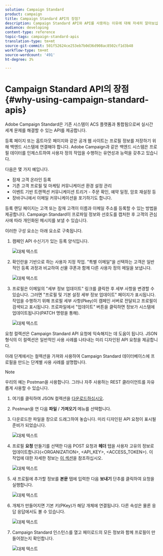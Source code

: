 ```yaml
---
solution: Campaign Standard
product: campaign
title: Campaign Standard API의 장점?
description: Campaign Standard API와 API를 사용하는 이유에 대해 자세히 알아보십시오.
audience: developing
content-type: reference
topic-tags: campaign-standard-apis
translation-type: tm+mt
source-git-commit: 501f52624ce253eb7b0d36d908ac8502cf1d3b48
workflow-type: tm+mt
source-wordcount: '491'
ht-degree: 3%

---
```



# Campaign Standard API의 장점 {#why-using-campaign-standard-apis}

Adobe Campaign Standard은 기존 시스템이 ACS 플랫폼과 통합됨으로써 실시간 세계 문제를 해결할 수 있는 API를 제공합니다.

등록 페이지 또는 옵트아웃 페이지와 같은 공개 웹 사이트는 프로필 정보를 저장하기 위해 백엔드 시스템에 연결해야 합니다. Adobe Campaign과 같은 백엔드 시스템은 프로필 데이터를 인제스트하여 사용자 정의 작업을 수행하는 유연성과 능력을 갖추고 있습니다.

다음은 몇 가지 예입니다.

* 잠재 고객 온라인 등록
* 기존 고객 프로필 및 마케팅 커뮤니케이션 환경 설정 관리
* 이벤트 기반 트랜잭션 커뮤니케이션 트리거 - 주문 확인, 예약 일정, 암호 재설정 등
* 장바구니에서 이메일 커뮤니케이션을 포기하기도 합니다.

등록 랜딩 페이지는 고객 또는 잠재 고객이 이름과 이메일 주소를 등록할 수 있는 방법을 제공합니다. Campaign Standard이 프로파일 정보와 선호도를 캡처한 후 고객의 관심사에 따라 개인화된 메시지를 보낼 수 있습니다.

이러한 구성 요소는 아래 요소로 구축됩니다.

1. 캠페인 API 수신기가 있는 등록 양식입니다.

   ![대체 텍스트](assets/apis_uc1.png)

1. 확인란을 기반으로 하는 사용자 지정 작업. &quot;특별 이메일&quot;을 선택하는 고객은 일반적인 등록 과정과 비교하여 선물 쿠폰과 함께 다른 사용자 정의 메일을 보냅니다.

   ![대체 텍스트](assets/apis_uc2.png)

1. 프로필은 이메일의 &quot;세부 정보 업데이트&quot; 링크를 클릭한 후 세부 사항을 변경할 수 있습니다. 그러면 &quot;프로필 및 기본 설정 세부 정보 업데이트&quot; 페이지가 표시됩니다. 작업을 수행하기 위해 프로필 세부 사항(Pkey)이 캠페인 서버로 전달되고 프로필이 검색되고 표시됩니다. 프로파일에서 &quot;업데이트&quot; 버튼을 클릭하면 정보가 시스템에 업데이트됩니다(PATCH 명령을 통해).

   ![대체 텍스트](assets/apis_uc3.png)

요청 컬렉션은 Campaign Standard API 요청에 익숙해지는 데 도움이 됩니다. JSON 형식의 이 컬렉션은 일반적인 사용 사례를 나타내는 미리 디자인된 API 요청을 제공합니다.

아래 단계에서는 컬렉션을 가져와 사용하여 Campaign Standard 데이터베이스에 프로필을 만드는 단계별 사용 사례를 설명합니다.

>[!NOTE]
>
>우리의 예는 Postman을 사용합니다. 그러나 자주 사용하는 REST 클라이언트를 자유롭게 사용할 수 있습니다.

1. 여기를 클릭하여 JSON 컬렉션을 [다운로드하십시오](https://helpx.adobe.com/content/dam/help/en/campaign/kb/working-with-acs-api/_jcr_content/main-pars/download_section/download-1/KB_postman_collection.json.zip).

1. Postman을 연 다음 **파일** / **가져오기** 메뉴를 선택합니다.

1. 다운로드한 파일을 창으로 드래그하여 놓습니다. 미리 디자인된 API 요청이 표시될 준비가 되었습니다.

   ![대체 텍스트](assets/postman_collection.png)

1. 프로필 **요청** 만들기를 선택한 다음 POST 요청과 **헤더** 탭을 사용자 고유의 정보로 업데이트합니다(&lt;ORGANIZATION>, &lt;API_KEY>, &lt;ACCESS_TOKEN>). 이 작업에 대한 자세한 정보는 [이 섹션](../../api/using/setting-up-api-access.md)을 참조하십시오.

   ![대체 텍스트](assets/postman_uc1.png)

1. 새 프로필에 추가할 정보를 **본문** 탭에 입력한 다음 **보내기** 단추를 클릭하여 요청을 실행합니다.

   ![대체 텍스트](assets/postman_uc2.png)

1. 개체가 만들어지면 기본 키(PKey)가 해당 개체에 연결됩니다. 다른 속성은 물론 응답 응답에서도 볼 수 있습니다.

   ![대체 텍스트](assets/postman_uc3.png)

1. Campaign Standard 인스턴스를 열고 페이로드의 모든 정보와 함께 프로필이 만들어졌는지 확인합니다.

   ![대체 텍스트](assets/postman_uc4.png)
